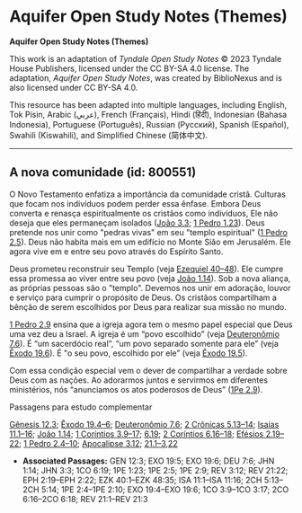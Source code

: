 # Aquifer Open Study Notes (Themes)

**Aquifer Open Study Notes (Themes)**

This work is an adaptation of *Tyndale Open Study Notes* © 2023 Tyndale House Publishers, licensed under the CC BY\-SA 4\.0 license. The adaptation, *Aquifer Open Study Notes*, was created by BiblioNexus and is also licensed under CC BY\-SA 4\.0\.

This resource has been adapted into multiple languages, including English, Tok Pisin, Arabic (عربي), French (Français), Hindi (हिंदी), Indonesian (Bahasa Indonesia), Portuguese (Português), Russian (Русский), Spanish (Español), Swahili (Kiswahili), and Simplified Chinese (简体中文).



--------------------------------

## A nova comunidade (id: 800551)

O Novo Testamento enfatiza a importância da comunidade cristã. Culturas que focam nos indivíduos podem perder essa ênfase. Embora Deus converta e renasça espiritualmente os cristãos como indivíduos, Ele não deseja que eles permaneçam isolados ([João 3\.3](https://ref.ly/John3:3); [1 Pedro 1\.23](https://ref.ly/1Pet1:23)). Deus pretende nos unir como "pedras vivas" em seu "templo espiritual" ([1 Pedro 2\.5](https://ref.ly/1Pet2:5)). Deus não habita mais em um edifício no Monte Sião em Jerusalém. Ele agora vive em e entre seu povo através do Espírito Santo.

Deus prometeu reconstruir seu Templo (veja [Ezequiel 40–48](https://ref.ly/Ezek40:1-Ezek48:35)). Ele cumpre essa promessa ao viver entre seu povo (veja [João 1\.14](https://ref.ly/John1:14)). Sob a nova aliança, as próprias pessoas são o "templo". Devemos nos unir em adoração, louvor e serviço para cumprir o propósito de Deus. Os cristãos compartilham a bênção de serem escolhidos por Deus para realizar sua missão no mundo.

[1 Pedro 2\.9](https://ref.ly/1Pet2:9) ensina que a igreja agora tem o mesmo papel especial que Deus uma vez deu a Israel. A igreja é um “povo escolhido” (veja [Deuteronômio 7\.6](https://ref.ly/Deut7:6)). É “um sacerdócio real”, “um povo separado somente para ele” (veja [Êxodo 19\.6](https://ref.ly/Exod19:6)). É "o seu povo, escolhido por ele” (veja [Êxodo 19\.5](https://ref.ly/Exod19:5)).

Com essa condição especial vem o dever de compartilhar a verdade sobre Deus com as nações. Ao adorarmos juntos e servirmos em diferentes ministérios, nós “anunciamos os atos poderosos de Deus” ([1Pe 2\.9](https://ref.ly/1Pet2:9)).

Passagens para estudo complementar

[Gênesis 12\.3](https://ref.ly/Gen12:3); [Êxodo 19\.4–6](https://ref.ly/Exod19:4-Exod19:6); [Deuteronômio 7\.6](https://ref.ly/Deut7:6); [2 Crônicas 5\.13–14](https://ref.ly/2Chr5:13-2Chr5:14); [Isaías 11\.1–16](https://ref.ly/Isa11:1-Isa11:16); [João 1\.14](https://ref.ly/John1:14); [1 Coríntios 3\.9–17](https://ref.ly/1Cor3:9-1Cor3:17); [6\.19](https://ref.ly/1Cor6:19); [2 Coríntios 6\.16–18](https://ref.ly/2Cor6:16-2Cor6:18); [Efésios 2\.19–22](https://ref.ly/Eph2:19-Eph2:22); [1 Pedro 2\.4–10](https://ref.ly/1Pet2:4-1Pet2:10); [Apocalipse 3\.12](https://ref.ly/Rev3:12); [21\.1–3](https://ref.ly/Rev21:1-Rev21:3),[22](https://ref.ly/Rev21:22)

* **Associated Passages:** GEN 12:3; EXO 19:5; EXO 19:6; DEU 7:6; JHN 1:14; JHN 3:3; 1CO 6:19; 1PE 1:23; 1PE 2:5; 1PE 2:9; REV 3:12; REV 21:22; EPH 2:19–EPH 2:22; EZK 40:1–EZK 48:35; ISA 11:1–ISA 11:16; 2CH 5:13–2CH 5:14; 1PE 2:4–1PE 2:10; EXO 19:4–EXO 19:6; 1CO 3:9–1CO 3:17; 2CO 6:16–2CO 6:18; REV 21:1–REV 21:3


